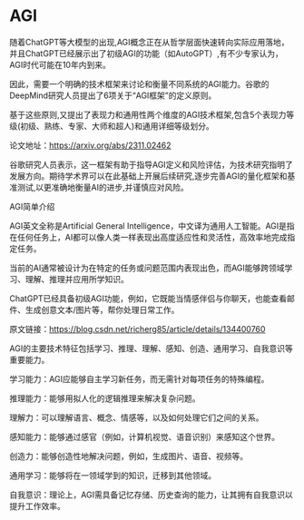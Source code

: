 # AGI

随着ChatGPT等大模型的出现,AGI概念正在从哲学层面快速转向实际应用落地，并且ChatGPT已经展示出了初级AGI的功能（如AutoGPT）,有不少专家认为，AGI时代可能在10年内到来。

因此，需要一个明确的技术框架来讨论和衡量不同系统的AGI能力。谷歌的DeepMind研究人员提出了6项关于“AGI框架”的定义原则。

基于这些原则,又提出了表现力和通用性两个维度的AGI技术框架,包含5个表现力等级(初级、熟练、专家、大师和超人)和通用详细等级划分。

论文地址：https://arxiv.org/abs/2311.02462



谷歌研究人员表示，这一框架有助于指导AGI定义和风险评估，为技术研究指明了发展方向。期待学术界可以在此基础上开展后续研究,逐步完善AGI的量化框架和基准测试,以更准确地衡量AI的进步,并谨慎应对风险。

AGI简单介绍

AGI英文全称是Artificial General Intelligence，中文译为通用人工智能。AGI是指在任何任务上，AI都可以像人类一样表现出高度适应性和灵活性，高效率地完成指定任务。

当前的AI通常被设计为在特定的任务或问题范围内表现出色，而AGI能够跨领域学习、理解、推理并应用所学知识。

ChatGPT已经具备初级AGI功能，例如，它既能当情感伴侣与你聊天，也能查看邮件、生成创意文本/图片等，帮你处理日常工作。

                        
原文链接：https://blog.csdn.net/richerg85/article/details/134400760

AGI的主要技术特征包括学习、推理、理解、感知、创造、通用学习、自我意识等重要能力。

学习能力：AGI应能够自主学习新任务，而无需针对每项任务的特殊编程。

推理能力：能够用拟人化的逻辑推理来解决复杂问题。

理解力：可以理解语言、概念、情感等，以及如何处理它们之间的关系。

感知能力：能够通过感官（例如，计算机视觉、语音识别）来感知这个世界。

创造力：能够创造性地解决问题，例如，生成图片、语音、视频等。

通用学习：能够将在一领域学到的知识，迁移到其他领域。

自我意识：理论上，AGI需具备记忆存储、历史查询的能力，让其拥有自我意识以提升工作效率。
 


